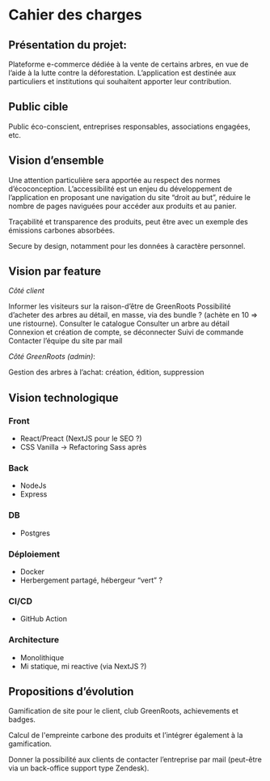 # Cahier des charges

## Présentation du projet:
Plateforme e-commerce dédiée à la vente de certains arbres, en vue de l’aide à la lutte contre la déforestation. L’application est destinée aux particuliers et institutions qui souhaitent apporter leur contribution.

## Public cible
Public éco-conscient, entreprises responsables, associations engagées, etc.

## Vision d’ensemble
Une attention particulière sera apportée au respect des normes d’écoconception.
L’accessibilité est un enjeu du développement de l’application en proposant une navigation du site “droit au but”, réduire le nombre de pages naviguées pour accéder aux produits et au panier.

Traçabilité et transparence des produits, peut être avec un exemple des émissions carbones absorbées.

Secure by design, notamment pour les données à caractère personnel.

## Vision par feature

_Côté client_

Informer les visiteurs sur la raison-d’être de GreenRoots
Possibilité d’acheter des arbres au détail, en masse, via des bundle ? (achète en 10 => une ristourne).
Consulter le catalogue
Consulter un arbre au détail
Connexion et création de compte, se déconnecter
Suivi de commande
Contacter l’équipe du site par mail

_Côté GreenRoots (admin)_:

Gestion des arbres à l’achat: création, édition, suppression

## Vision technologique

### Front
- React/Preact (NextJS pour le SEO ?)
- CSS Vanilla -> Refactoring Sass après

### Back
 - NodeJs
 - Express

### DB
- Postgres

### Déploiement
- Docker
- Herbergement partagé, hébergeur “vert” ?

### CI/CD
- GitHub Action

### Architecture
- Monolithique
- Mi statique, mi reactive (via NextJS ?)

## Propositions d’évolution
Gamification de site pour le client, club GreenRoots, achievements et badges.

Calcul de l'empreinte carbone des produits et l’intégrer également à la gamification.
 
Donner la possibilité aux clients de contacter l’entreprise par mail (peut-être via un back-office support type Zendesk).
